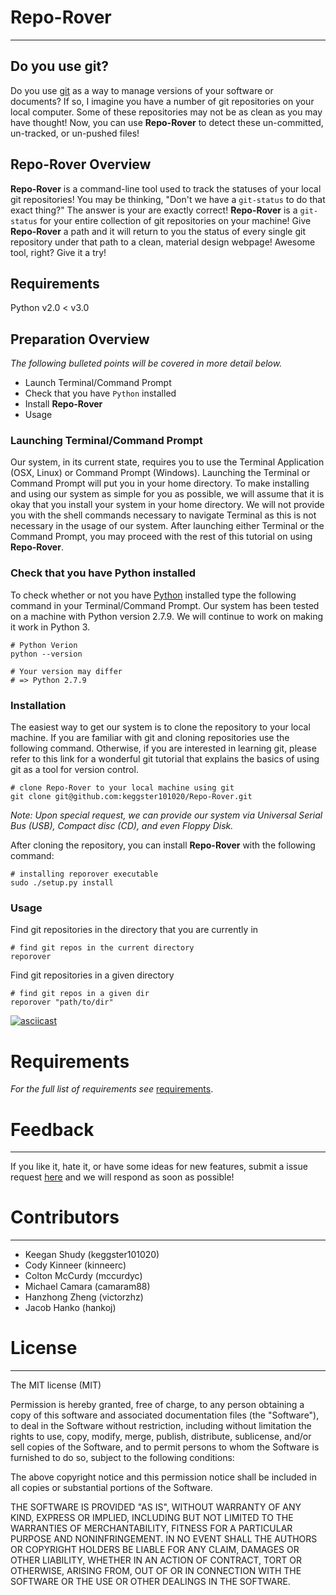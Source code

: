 # Repo-Rover
______

## Do you use git?
Do you use [git](https://git-scm.com/) as a way to manage versions of
your software or documents? If so, I imagine you have a number of git
repositories on your local computer. Some of these repositories may not
be as clean as you may have thought! Now, you can use **Repo-Rover** to
detect these un-committed, un-tracked, or un-pushed files!

## Repo-Rover Overview
**Repo-Rover** is a command-line tool used to track the statuses of your
local git repositories! You may be thinking, "Don't we have a
`git-status` to do that exact thing?" The answer is your are exactly
correct! **Repo-Rover** is a `git-status` for your entire collection of
git repositories on your machine! Give **Repo-Rover** a path and it will
return to you the status of every single git repository under that path
to a clean, material design webpage! Awesome tool, right? Give it a try!

## Requirements
Python v2.0 < v3.0

## Preparation Overview
_The following bulleted points will be covered in more detail below._
+ Launch Terminal/Command Prompt
+ Check that you have `Python` installed
+ Install **Repo-Rover**
+ Usage

### Launching Terminal/Command Prompt
Our system, in its current state, requires you to use the
Terminal Application (OSX, Linux) or Command Prompt (Windows).
Launching the Terminal or Command Prompt will put you in your home directory.
To make installing and using our system as simple for you as possible,
we will assume that it is okay that you install your system in your home
directory. We will not provide you with the shell commands necessary
to navigate Terminal as this is not necessary in the usage of our system.
After launching either Terminal or the Command Prompt,
you may proceed with the rest of this tutorial on using **Repo-Rover**.

### Check that you have Python installed
To check whether or not you have [Python](https://www.python.org/)
installed type the following command in your Terminal/Command Prompt.
Our system has been tested on a machine with Python version 2.7.9. We
will continue to work on making it work in Python 3.

```
# Python Verion
python --version

# Your version may differ
# => Python 2.7.9
```

### Installation
The easiest way to get our system is to clone
the repository to your local machine. If you are familiar with git and
cloning repositories use the following command. Otherwise, if you are
interested in learning git, please refer to this link for a wonderful
git tutorial that explains the basics of using git as a tool for version
control.

```
# clone Repo-Rover to your local machine using git
git clone git@github.com:keggster101020/Repo-Rover.git
```
_Note: Upon special request, we can provide our system via Universal
Serial Bus (USB), Compact disc (CD), and even Floppy Disk._

After cloning the repository, you can install **Repo-Rover** with the
following command:

```
# installing reporover executable
sudo ./setup.py install
```

### Usage
Find git repositories in the directory that you are currently in
```
# find git repos in the current directory
reporover
```
Find git repositories in a given directory
```
# find git repos in a given dir
reporover "path/to/dir"
```

[![asciicast](https://asciinema.org/a/53a9dpbi3j6og40me7eengk3i.png)](https://asciinema.org/a/53a9dpbi3j6og40me7eengk3i)

# Requirements
_For the full list of requirements see_
[requirements](https://github.com/keggster101020/Repo-Rover/blob/master/docs/RequirementsAnalysis.md).

# Feedback
______
If you like it, hate it, or have some ideas for new features, submit a
issue request
[here](https://github.com/keggster101020/Repo-Rover/issues) and we will
respond as soon as possible!

# Contributors
______

+ Keegan Shudy (keggster101020)
+ Cody Kinneer (kinneerc)
+ Colton McCurdy (mccurdyc)
+ Michael Camara (camaram88)
+ Hanzhong Zheng (victorzhz)
+ Jacob Hanko (hankoj)

# License
______

The MIT license (MIT)

Permission is hereby granted, free of charge, to any person obtaining a
copy of this software and associated documentation files (the
"Software"), to deal in the Software without restriction, including
without limitation the rights to use, copy, modify, merge, publish,
distribute, sublicense, and/or sell copies of the Software, and to
permit persons to whom the Software is furnished to do so, subject to
the following conditions:

The above copyright notice and this permission notice shall be included
in all copies or substantial portions of the Software.

THE SOFTWARE IS PROVIDED "AS IS", WITHOUT WARRANTY OF ANY KIND, EXPRESS
OR IMPLIED, INCLUDING BUT NOT LIMITED TO THE WARRANTIES OF
MERCHANTABILITY, FITNESS FOR A PARTICULAR PURPOSE AND NONINFRINGEMENT.
IN NO EVENT SHALL THE AUTHORS OR COPYRIGHT HOLDERS BE LIABLE FOR ANY
CLAIM, DAMAGES OR OTHER LIABILITY, WHETHER IN AN ACTION OF CONTRACT,
TORT OR OTHERWISE, ARISING FROM, OUT OF OR IN CONNECTION WITH THE
SOFTWARE OR THE USE OR OTHER DEALINGS IN THE SOFTWARE.
